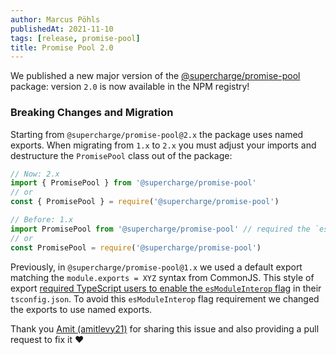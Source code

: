 ```yaml
---
author: Marcus Pöhls
publishedAt: 2021-11-10
tags: [release, promise-pool]
title: Promise Pool 2.0
---
```


We published a new major version of the [@supercharge/promise-pool](https://github.com/supercharge/promise-pool) package: version `2.0` is now available in the NPM registry!


### Breaking Changes and Migration
Starting from `@supercharge/promise-pool@2.x` the package uses named exports. When migrating from `1.x` to `2.x` you must adjust your imports and destructure the `PromisePool` class out of the package:

```js
// Now: 2.x
import { PromisePool } from '@supercharge/promise-pool'
// or
const { PromisePool } = require('@supercharge/promise-pool')

// Before: 1.x
import PromisePool from '@supercharge/promise-pool' // required the `esModuleInterop` flag in tsconfig.json
// or
const PromisePool = require('@supercharge/promise-pool')
```

Previously, in `@supercharge/promise-pool@1.x` we used a default export matching the `module.exports = XYZ` syntax from CommonJS. This style of export [required TypeScript users to enable the `esModuleInterop` flag](https://github.com/supercharge/promise-pool/issues/38) in their `tsconfig.json`. To avoid this `esModuleInterop` flag requirement we changed the exports to use named exports.

Thank you [Amit (amitlevy21)](https://github.com/supercharge/promise-pool/issues/39) for sharing this issue and also providing a pull request to fix it ❤️




